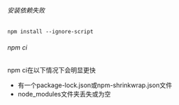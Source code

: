 ###### 安装依赖失败

```shell
npm install --ignore-script
```

###### npm ci

npm ci在以下情况下会明显更快

- 有一个package-lock.json或npm-shrinkwrap.json文件
- node_modules文件夹丢失或为空

